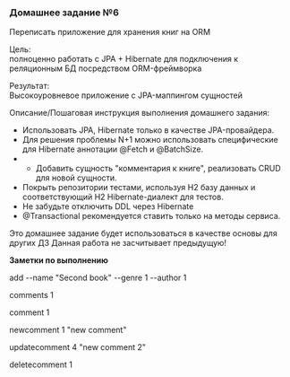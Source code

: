 <h3>Домашнее задание №6</h3>

Переписать приложение для хранения книг на ORM

Цель:  
полноценно работать с JPA + Hibernate для подключения к реляционным БД посредством ORM-фреймворка


Результат:  
Высокоуровневое приложение с JPA-маппингом сущностей


Описание/Пошаговая инструкция выполнения домашнего задания:  

* Использовать JPA, Hibernate только в качестве JPA-провайдера.
* Для решения проблемы N+1 можно использовать специфические для Hibernate аннотации @Fetch и @BatchSize.
* * Добавить сущность "комментария к книге", реализовать CRUD для новой сущности.
* Покрыть репозитории тестами, используя H2 базу данных и соответствующий H2 Hibernate-диалект для тестов.
* Не забудьте отключить DDL через Hibernate
* @Transactional рекомендуется ставить только на методы сервиса.

Это домашнее задание будет использоваться в качестве основы для других ДЗ
Данная работа не засчитывает предыдущую!

__Заметки по выполнению__

add --name "Second book" --genre 1 --author 1

comments 1

comment 1

newcomment 1 "new comment"

updatecomment 4 "new comment 2"

deletecomment 1

